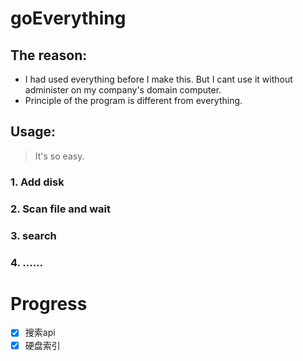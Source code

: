 # goEverything

## The reason:
- I had used everything before I make this. But I cant use it without administer on my company's domain computer.
- Principle of the program is different from everything.

## Usage:
> It's so easy.

### 1. Add disk


### 2. Scan file and wait


### 3. search

### 4. ……

# Progress
- [x] 搜索api
- [x] 硬盘索引